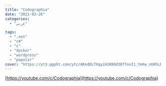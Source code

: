 ```yaml
---
title: "Codographia"
date: "2021-03-26"
categories:
  - "عربي"

tags:
  - ".net"
  - "c#"
  - "c"
  - "docker"
  - "wordpress"
  - "popular"
cover: "https://yt3.ggpht.com/ytc/AKedOLTXqyiH1N9Od3Df7ovI1_YeKw_nGKhLBnUuW7Ik=s176-c-k-c0x00ffffff-no-rj"
---
```


[https://youtube.com/c/Codographia](https://youtube.com/c/Codographia)
